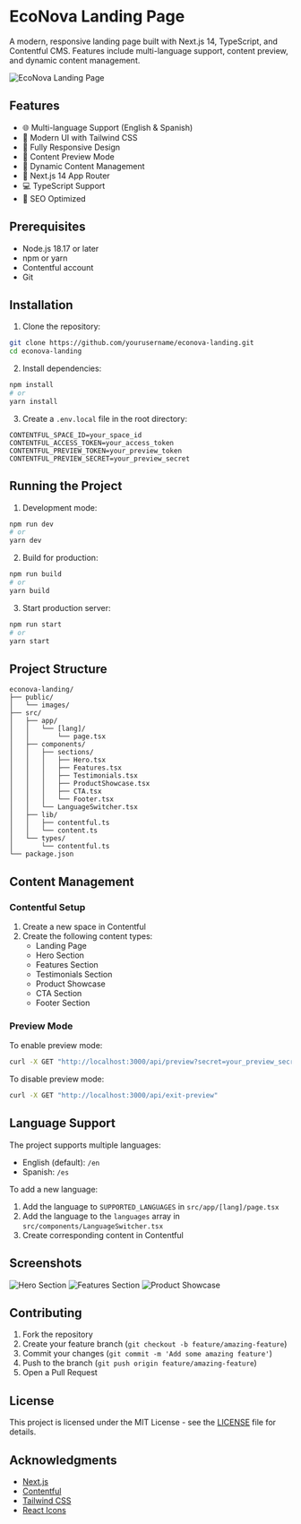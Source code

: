 # EcoNova Landing Page

A modern, responsive landing page built with Next.js 14, TypeScript, and Contentful CMS. Features include multi-language support, content preview, and dynamic content management.

![EcoNova Landing Page](public/images/screenshots/landing-page.png)

## Features

- 🌐 Multi-language Support (English & Spanish)
- 🎨 Modern UI with Tailwind CSS
- 📱 Fully Responsive Design
- 🔄 Content Preview Mode
- 📝 Dynamic Content Management
- 🚀 Next.js 14 App Router
- 💻 TypeScript Support
- 🎯 SEO Optimized

## Prerequisites

- Node.js 18.17 or later
- npm or yarn
- Contentful account
- Git

## Installation

1. Clone the repository:
```bash
git clone https://github.com/yourusername/econova-landing.git
cd econova-landing
```

2. Install dependencies:
```bash
npm install
# or
yarn install
```

3. Create a `.env.local` file in the root directory:
```env
CONTENTFUL_SPACE_ID=your_space_id
CONTENTFUL_ACCESS_TOKEN=your_access_token
CONTENTFUL_PREVIEW_TOKEN=your_preview_token
CONTENTFUL_PREVIEW_SECRET=your_preview_secret
```

## Running the Project

1. Development mode:
```bash
npm run dev
# or
yarn dev
```

2. Build for production:
```bash
npm run build
# or
yarn build
```

3. Start production server:
```bash
npm run start
# or
yarn start
```

## Project Structure

```
econova-landing/
├── public/
│   └── images/
├── src/
│   ├── app/
│   │   └── [lang]/
│   │       └── page.tsx
│   ├── components/
│   │   ├── sections/
│   │   │   ├── Hero.tsx
│   │   │   ├── Features.tsx
│   │   │   ├── Testimonials.tsx
│   │   │   ├── ProductShowcase.tsx
│   │   │   ├── CTA.tsx
│   │   │   └── Footer.tsx
│   │   └── LanguageSwitcher.tsx
│   ├── lib/
│   │   ├── contentful.ts
│   │   └── content.ts
│   └── types/
│       └── contentful.ts
└── package.json
```

## Content Management

### Contentful Setup

1. Create a new space in Contentful
2. Create the following content types:
   - Landing Page
   - Hero Section
   - Features Section
   - Testimonials Section
   - Product Showcase
   - CTA Section
   - Footer Section

### Preview Mode

To enable preview mode:
```bash
curl -X GET "http://localhost:3000/api/preview?secret=your_preview_secret&slug=your-page"
```

To disable preview mode:
```bash
curl -X GET "http://localhost:3000/api/exit-preview"
```

## Language Support

The project supports multiple languages:
- English (default): `/en`
- Spanish: `/es`

To add a new language:
1. Add the language to `SUPPORTED_LANGUAGES` in `src/app/[lang]/page.tsx`
2. Add the language to the `languages` array in `src/components/LanguageSwitcher.tsx`
3. Create corresponding content in Contentful

## Screenshots

![Hero Section](public/images/screenshots/hero.png)
![Features Section](public/images/screenshots/features.png)
![Product Showcase](public/images/screenshots/product.png)

## Contributing

1. Fork the repository
2. Create your feature branch (`git checkout -b feature/amazing-feature`)
3. Commit your changes (`git commit -m 'Add some amazing feature'`)
4. Push to the branch (`git push origin feature/amazing-feature`)
5. Open a Pull Request

## License

This project is licensed under the MIT License - see the [LICENSE](LICENSE) file for details.

## Acknowledgments

- [Next.js](https://nextjs.org/)
- [Contentful](https://www.contentful.com/)
- [Tailwind CSS](https://tailwindcss.com/)
- [React Icons](https://react-icons.github.io/react-icons/)

